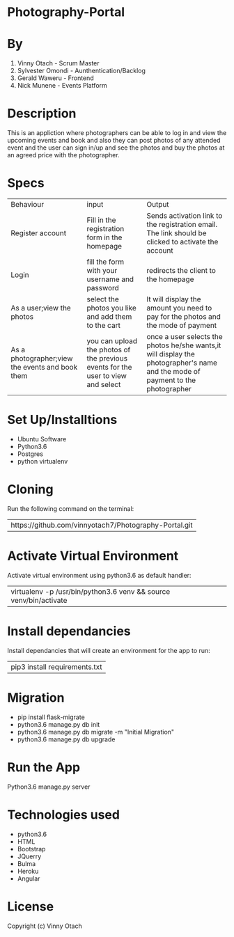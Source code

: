 # Photography-Portal

# By 
<ol>
<li>Vinny Otach - Scrum Master</li>
<li>Sylvester Omondi - Aunthentication/Backlog</li>
<li>Gerald Waweru - Frontend</li>
<li>Nick Munene - Events Platform</li>
</ol>

# Description 
This is an appliction where photographers can be able to log in and view the upcoming events and book and also they can post photos of any attended event and the user can sign in/up and see the photos and buy the photos at an agreed price with the photographer.

# Specs
<table>
  <tr>
  <td>Behaviour</td>
  <td>input</td>
  <td>Output</td>
  </tr>
  <tr>
  <td>Register account</td>
  <td>Fill in the registration form in the homepage</td>
  <td>Sends activation link to the registration email. The link should be clicked to activate the account</td>
  </tr>
  <tr>
  <td>Login</td>
  <td>fill the form with your username and password</td>
  <td>redirects the client to the homepage</td>
  </tr>
  <tr>
  <td>As a user;view the photos</td>
  <td>select the photos you like and add them to the cart</td>
  <td>It will display the amount you need to pay for the photos and the mode of payment</td>
  </tr>
  <tr>
  <td>As a photographer;view the events and book them</td>
  <td>you can upload the photos of the previous events for the user to view and select</td>
  <td>once a user selects the photos he/she wants,it will display the photographer's name and the mode of payment to the photographer</td>
  </tr> 
  </table>

# Set Up/Installtions
<ul>
<li>Ubuntu Software</li>
<li>Python3.6</li>
<li>Postgres</li>
<li>python virtualenv</li>
</ul>

# Cloning
Run the following command on the terminal: 
<table>
<tr>
<td>https://github.com/vinnyotach7/Photography-Portal.git</td>
</tr>
</table>

# Activate Virtual Environment
Activate virtual environment using python3.6 as default handler:
<table>
<tr>
<td>virtualenv -p /usr/bin/python3.6 venv && source venv/bin/activate</td>
</tr>
</table>

# Install dependancies
Install dependancies that will create an environment for the app to run: 
<table>
<tr>
<td>pip3 install requirements.txt</td>
</tr>
</table>

# Migration
<ul>
<li>pip install flask-migrate</li>
<li>python3.6 manage.py db init</li>
<li>python3.6 manage.py db migrate -m "Initial Migration"</li>
<li>python3.6 manage.py db upgrade</li>
</ul>

# Run the App
Python3.6 manage.py server

# Technologies used
<ul>
<li>python3.6</li>
<li>HTML</li>
<li>Bootstrap</li>
<li>JQuerry</li>
<li>Bulma</li>
<li>Heroku</li>
<li>Angular</li>
</ul>

# License 
Copyright (c) Vinny Otach